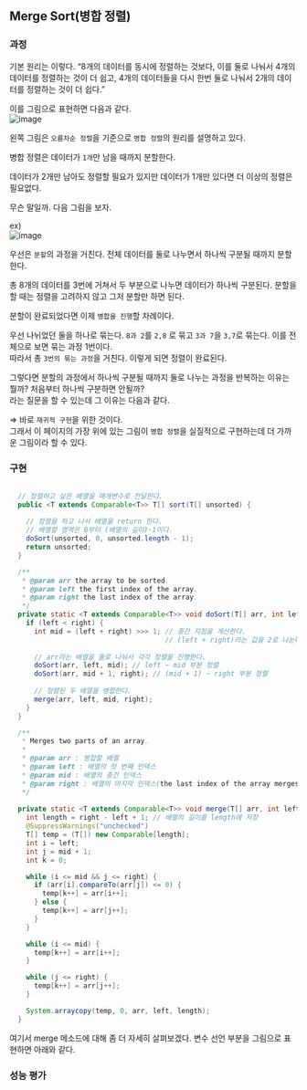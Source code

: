 ## Merge Sort(병합 정렬) 

### 과정 
기본 원리는 이렇다. 
“8개의 데이터를 동시에 정렬하는 것보다, 이를 둘로 나눠서 4개의 데이터를 정렬하는 것이 더 쉽고, 
4개의 데이터들을 다시 한번 둘로 나눠서 2개의 데이터를 정렬하는 것이 더 쉽다.”

이를 그림으로 표현하면 다음과 같다.  
![image](https://user-images.githubusercontent.com/64796257/150488115-c77a7dcd-86f4-4e60-bd21-f39b3e0bf275.png)

왼쪽 그림은 `오름차순 정렬`을 기준으로 `병합 정렬`의 원리를 설명하고 있다.

병합 정렬은 데이터가 `1개`만 남을 때까지 분할한다. 

데이터가 2개만 남아도 정렬할 필요가 있지만 데이터가 1개만 있다면 더 이상의 정렬은 필요없다.

무슨 말일까. 다음 그림을 보자.

ex)  
![image](https://user-images.githubusercontent.com/64796257/150488288-d98254a6-1af9-41e3-ac5e-0d54695f5596.png)

우선은 `분할`의 과정을 거친다. 전체 데이터를 둘로 나누면서 하나씩 구분될 때까지 분할한다.

총 8개의 데이터를 3번에 거쳐서 두 부분으로 나누면 데이터가 하나씩 구분된다. 분할을 할 때는 정렬을 고려하지 않고 그저 분할만 하면 된다.

분할이 완료되었다면 이제 `병합을 진행`할 차례이다.

우선 나뉘었던 둘을 하나로 묶는다. `8과 2`를 `2,8` 로 묶고 `3과 7`을 `3,7`로 묶는다. 이를 전체으로 보면 묶는 과정 1번이다.  
따라서 총 `3번의 묶는 과정`을 거친다. 이렇게 되면 정렬이 완료된다.

그렇다면 분할의 과정에서 하나씩 구분될 때까지 둘로 나누는 과정을 반복하는 이유는 뭘까? 처음부터 하나씩 구분하면 안될까?  
라는 질문을 할 수 있는데 그 이유는 다음과 같다.

⇒ 바로 `재귀적 구현`을 위한 것이다.  
그래서 이 페이지의 가장 위에 있는 그림이 `병합 정렬`을 실질적으로 구현하는데 더 가까운 그림이라 할 수 있다.

### 구현
``` java
  
  // 정렬하고 싶은 배열을 매개변수로 전달한다. 
  public <T extends Comparable<T>> T[] sort(T[] unsorted) {
  
    // 정렬을 하고 나서 배열을 return 한다.
    // 배열할 영역은 0부터 (배열의 길이)-1이다. 
    doSort(unsorted, 0, unsorted.length - 1);
    return unsorted;
  }

  /**
   * @param arr the array to be sorted.
   * @param left the first index of the array.
   * @param right the last index of the array.
   */
  private static <T extends Comparable<T>> void doSort(T[] arr, int left, int right) {
    if (left < right) {
      int mid = (left + right) >>> 1; // 중간 지점을 계산한다.
                                      // (left + right)라는 값을 2로 나눈다는 뜻.(1비트 만큼 오른쪽으로 옮겼으니까)
                                      
      // arr라는 배열을 둘로 나눠서 각각 정렬을 진행한다.
      doSort(arr, left, mid); // left ~ mid 부분 정렬
      doSort(arr, mid + 1, right); // (mid + 1) ~ right 부분 정렬
      
      // 정렬된 두 배열을 병합한다.
      merge(arr, left, mid, right);
    }
  }

  /**
   * Merges two parts of an array.
   *
   * @param arr : 병합할 배열
   * @param left : 배열의 첫 번째 인덱스
   * @param mid : 배열의 중간 인덱스
   * @param right : 배열의 마지막 인덱스(the last index of the array merges two parts of an array in increasing order).
   */
   
  private static <T extends Comparable<T>> void merge(T[] arr, int left, int mid, int right) {
    int length = right - left + 1; // 배열의 길이를 length에 저장
    @SuppressWarnings("unchecked")
    T[] temp = (T[]) new Comparable[length];
    int i = left;
    int j = mid + 1;
    int k = 0;

    while (i <= mid && j <= right) {
      if (arr[i].compareTo(arr[j]) <= 0) {
        temp[k++] = arr[i++];
      } else {
        temp[k++] = arr[j++];
      }
    }

    while (i <= mid) {
      temp[k++] = arr[i++];
    }

    while (j <= right) {
      temp[k++] = arr[j++];
    }

    System.arraycopy(temp, 0, arr, left, length);
  }

```
여기서 merge 메소드에 대해 좀 더 자세히 살펴보겠다. 변수 선언 부분을 그림으로 표현하면 아래와 같다. 


### 성능 평가 





























